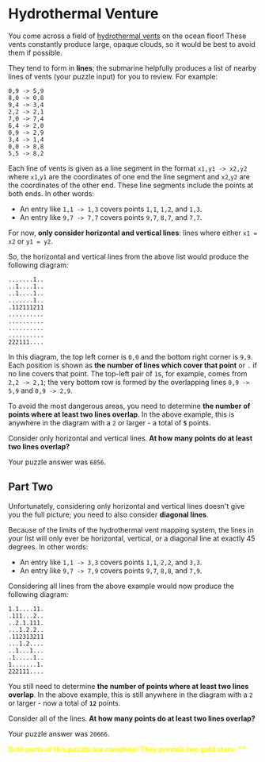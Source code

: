 # Hydrothermal Venture

You come across a field of [hydrothermal vents](https://en.wikipedia.org/wiki/Hydrothermal_vent) on the ocean floor! 
These vents constantly produce large, opaque clouds, so it would be best to avoid them if possible.

They tend to form in **lines**; the submarine helpfully produces a list of nearby lines of vents (your puzzle input) 
for you to review. For example:

```
0,9 -> 5,9
8,0 -> 0,8
9,4 -> 3,4
2,2 -> 2,1
7,0 -> 7,4
6,4 -> 2,0
0,9 -> 2,9
3,4 -> 1,4
0,0 -> 8,8
5,5 -> 8,2
```

Each line of vents is given as a line segment in the format `x1,y1 -> x2,y2` where `x1`,`y1` are the coordinates of 
one end the line segment and `x2`,`y2` are the coordinates of the other end. These line segments include the points at 
both ends. In other words:

- An entry like `1,1 -> 1,3` covers points `1,1`, `1,2`, and `1,3`.
- An entry like `9,7 -> 7,7` covers points `9,7`, `8,7`, and `7,7`.

For now, **only consider horizontal and vertical lines**: lines where either `x1 = x2` or `y1 = y2`.

So, the horizontal and vertical lines from the above list would produce the following diagram:

```
.......1..
..1....1..
..1....1..
.......1..
.112111211
..........
..........
..........
..........
222111....
```

In this diagram, the top left corner is `0,0` and the bottom right corner is `9,9`. Each position is shown as 
**the number of lines which cover that point** or `.` if no line covers that point. The top-left pair of `1`s, 
for example, comes from `2,2 -> 2,1`; the very bottom row is formed by the overlapping lines `0,9 -> 5,9` and 
`0,9 -> 2,9`.

To avoid the most dangerous areas, you need to determine **the number of points where at least two lines overlap**. 
In the above example, this is anywhere in the diagram with a `2` or larger - a total of **`5`** points.

Consider only horizontal and vertical lines. **At how many points do at least two lines overlap?**

Your puzzle answer was `6856`.

## Part Two

Unfortunately, considering only horizontal and vertical lines doesn't give you the full picture; you need to also 
consider **diagonal lines**.

Because of the limits of the hydrothermal vent mapping system, the lines in your list will only ever be horizontal, 
vertical, or a diagonal line at exactly 45 degrees. In other words:

- An entry like `1,1 -> 3,3` covers points `1,1`, `2,2`, and `3,3`.
- An entry like `9,7 -> 7,9` covers points `9,7`, `8,8`, and `7,9`.

Considering all lines from the above example would now produce the following diagram:

```
1.1....11.
.111...2..
..2.1.111.
...1.2.2..
.112313211
...1.2....
..1...1...
.1.....1..
1.......1.
222111....
```

You still need to determine **the number of points where at least two lines overlap**. In the above example, this is 
still anywhere in the diagram with a `2` or larger - now a total of **`12`** points.

Consider all of the lines. **At how many points do at least two lines overlap?**

Your puzzle answer was `20666`.

**<span style="color:yellow">Both parts of this puzzle are complete! They provide two gold stars: \*\*</span>**